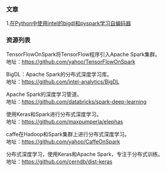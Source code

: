 ### 文章
1.[在Python中使用intel的bigdl和pyspark学习自编码器](https://www.toutiao.com/a6695276664277959172/?tt_from=mobile_qq&utm_campaign=client_share&timestamp=1558879921&app=news_article&utm_source=mobile_qq&utm_medium=toutiao_ios&req_id=201905262212010101520451402240ADD&group_id=6695276664277959172)

### 资源列表

TensorFlowOnSpark将TensorFlow程序引入Apache Spark集群。</br>
地址：https://github.com/yahoo/TensorFlowOnSpark

BigDL：Apache Spark的分布式深度学习库。</br>
地址：https://github.com/intel-analytics/BigDL

Apache Spark的深度学习管道。</br>
地址：https://github.com/databricks/spark-deep-learning

使用Keras和Spark进行分布式深度学习。</br>
地址：https://github.com/maxpumperla/elephas

caffe在Hadoop和Spark集群上进行分布式深度学习。</br>
地址：https://github.com/yahoo/CaffeOnSpark

分布式深度学习，使用Keras和Apache Spark，专注于分布式训练。</br>
地址：https://github.com/cerndb/dist-keras


